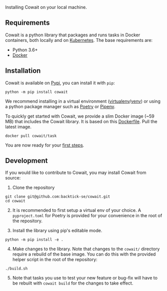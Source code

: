 Installing Cowait on your local machine.

## Requirements

Cowait is a python library that packages and runs tasks in Docker containers, both locally and on [Kubernetes](https://kubernetes.io/). The base requirements are:

-   Python 3.6+
-   [Docker](https://docs.docker.com/get-docker/)

## Installation

Cowait is available on [Pypi](https://pypi.org/project/cowait/), you can install it with `pip`:

```shell
python -m pip install cowait
```

We recommend installing in a virtual environment ([virtualenv](https://github.com/pypa/virtualenv)/[venv](https://docs.python.org/3/library/venv.html)) or using a python package manager such as [Poetry](https://python-poetry.org/) or [Pipenv](https://pipenv.pypa.io/en/latest/).

To quickly get started with Cowait, we provide a slim Docker image (~59 MB) that includes the Cowait library. It is based on this [Dockerfile](https://github.com/backtick-se/cowait/blob/master/Dockerfile). Pull the latest image.

```shell
docker pull cowait/task
```

You are now ready for your [first steps](/docs/get-started/first-steps/).

## Development

If you would like to contribute to Cowait, you may install Cowait from source:

1. Clone the repository

```shell
git clone git@github.com:backtick-se/cowait.git
cd cowait
```

2. It is recommended to first setup a virtual env of your choice. A `pyproject.toml` for Poetry is provided for your convenience in the root of the repository.

3. Install the library using pip's editable mode.

```shell
python -m pip install -e .
```

4. Make changes to the library. Note that changes to the `cowait/` directory require a rebuild of the base image. You can do this with the provided helper script in the root of the repository:

```shell
./build.sh
```

5. Note that tasks you use to test your new feature or bug-fix will have to be rebuilt with `cowait build` for the changes to take effect.
